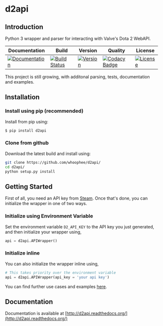 # d2api

## Introduction
Python 3 wrapper and parser for interacting with Valve's Dota 2 WebAPI.

| Documentation | Build | Version | Quality | License |
|-|-|-|-|-|
| [![Documentation](https://readthedocs.org/projects/d2api/badge/?version=latest)](https://readthedocs.org/projects/d2api/?badge=latest) | [![Build Status](https://travis-ci.org/whoophee/d2api.svg?branch=master)](https://travis-ci.org/whoophee/d2api) | [![Version](https://img.shields.io/pypi/v/d2api.svg?style=flat)](https://pypi.org/project/d2api/) | [![Codacy Badge](https://api.codacy.com/project/badge/Grade/7c9343feaf6f442aaa9d501a85efeeed)](https://www.codacy.com/app/whoophee/d2api?utm_source=github.com&amp;utm_medium=referral&amp;utm_content=whoophee/d2api&amp;utm_campaign=Badge_Grade) | [![License](https://img.shields.io/pypi/l/d2api.svg)](https://github.com/whoophee/d2api/blob/master/LICENSE) | 

This project is still growing, with additonal parsing, tests,  documentation and examples.

## Installation

### Install using pip (recommended)
Install from pip using:
```bash
$ pip install d2api
```

### Clone from github
Download the latest build and install using:
```bash
git clone https://github.com/whoophee/d2api/
cd d2api/
python setup.py install
```

## Getting Started

First of all, you need an API key from [Steam](https://steamcommunity.com/dev/apikey). Once that's done, you can initialize the wrapper in one of two ways.

### Initialize using Environment Variable
Set the environment variable ``D2_API_KEY`` to the API key you just generated, and then initialize your wrapper using,
```python
api = d2api.APIWrapper()
```
### Initialize inline
You can also initialize the wrapper inline using,
```python
# This takes priority over the environment variable
api = d2api.APIWrapper(api_key = 'your api key')
```

You can find further use cases and examples [here](https://d2api.readthedocs.io/en/latest/tutorial.html).

## Documentation

Documentation is available at [http://d2api.readthedocs.org/](http://d2api.readthedocs.org/)
